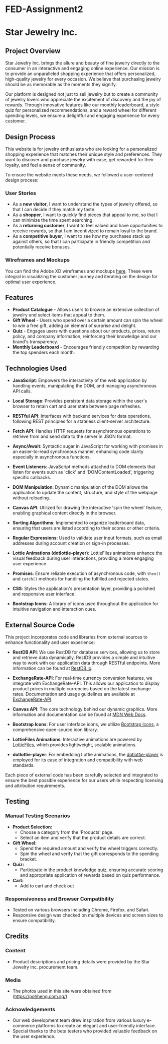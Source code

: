 # FED-Assignment2
# Star Jewelry Inc.

## Project Overview

Star Jewelry Inc. brings the allure and beauty of fine jewelry directly to the consumer in an interactive and engaging online experience. Our mission is to provide an unparalleled shopping experience that offers personalized, high-quality jewelry for every occasion. We believe that purchasing jewelry should be as memorable as the moments they signify.

Our platform is designed not just to sell jewelry but to create a community of jewelry lovers who appreciate the excitement of discovery and the joy of rewards. Through innovative features like our monthly leaderboard, a style quiz for personalized recommendations, and a reward wheel for different spending levels, we ensure a delightful and engaging experience for every customer.

## Design Process

This website is for jewelry enthusiasts who are looking for a personalized shopping experience that matches their unique style and preferences. They want to discover and purchase jewelry with ease, get rewarded for their loyalty, and feel a sense of community.

To ensure the website meets these needs, we followed a user-centered design process:

### User Stories

- As a **new visitor**, I want to understand the types of jewelry offered, so that I can decide if they match my taste.
- As a **shopper**, I want to quickly find pieces that appeal to me, so that I can minimize the time spent searching.
- As a **returning customer**, I want to feel valued and have opportunities to receive rewards, so that I am incentivized to remain loyal to the brand.
- As a **competitive buyer**, I want to see how my purchases stack up against others, so that I can participate in friendly competition and potentially receive bonuses.

### Wireframes and Mockups

You can find the Adobe XD wireframes and mockups [here](#). These were integral in visualizing the customer journey and iterating on the design for optimal user experience.

## Features

- **Product Catalogue** - Allows users to browse an extensive collection of jewelry and select items that appeal to them.
- **Gift Wheel** - Users who spend over a certain amount can spin the wheel to win a free gift, adding an element of surprise and delight.
- **Quiz** - Engages users with questions about our products, prices, return policy, and company information, reinforcing their knowledge and our brand's transparency.
- **Monthly Leaderboard** - Encourages friendly competition by rewarding the top spenders each month.


## Technologies Used

- **JavaScript**: Empowers the interactivity of the web application by handling events, manipulating the DOM, and managing asynchronous API calls.

- **Local Storage**: Provides persistent data storage within the user's browser to retain cart and user state between page refreshes.

- **RESTful API**: Interfaces with backend services for data operations, following REST principles for a stateless client-server architecture.

- **Fetch API**: Handles HTTP requests for asynchronous operations to retrieve from and send data to the server in JSON format.

- **Async/Await**: Syntactic sugar in JavaScript for working with promises in an easier-to-read synchronous manner, enhancing code clarity especially in asynchronous functions.

- **Event Listeners**: JavaScript methods attached to DOM elements that listen for events such as 'click' and 'DOMContentLoaded', triggering specific callbacks.

- **DOM Manipulation**: Dynamic manipulation of the DOM allows the application to update the content, structure, and style of the webpage without reloading.

- **Canvas API**: Utilized for drawing the interactive 'spin the wheel' feature, enabling graphical content directly in the browser.

- **Sorting Algorithms**: Implemented to organize leaderboard data, ensuring that users are listed according to their scores or other criteria.

- **Regular Expressions**: Used to validate user input formats, such as email addresses during account creation or sign-in processes.

- **Lottie Animations (dotlottie-player)**: LottieFiles animations enhance the visual feedback during user interactions, providing a more engaging user experience.

- **Promises**: Ensure reliable execution of asynchronous code, with `then()` and `catch()` methods for handling the fulfilled and rejected states.

- **CSS**: Styles the application's presentation layer, providing a polished and responsive user interface.

- **Bootstrap Icons**: A library of icons used throughout the application for intuitive navigation and interaction cues.


## External Source Code

This project incorporates code and libraries from external sources to enhance functionality and user experience:

- **RestDB API**: We use RestDB for database services, allowing us to store and retrieve data dynamically. RestDB provides a simple and intuitive way to work with our application data through RESTful endpoints. More information can be found at [RestDB.io](https://restdb.io/).

- **ExchangeRate-API**: For real-time currency conversion features, we integrate with ExchangeRate-API. This allows our application to display product prices in multiple currencies based on the latest exchange rates. Documentation and usage guidelines are available at [ExchangeRate-API](https://www.exchangerate-api.com/).

- **Canvas API**: The core technology behind our dynamic graphics. More information and documentation can be found at [MDN Web Docs](https://developer.mozilla.org/en-US/docs/Web/API/Canvas_API).

- **Bootstrap Icons**: For user interface icons, we utilize [Bootstrap Icons](https://icons.getbootstrap.com/), a comprehensive open-source icon library.

- **LottieFiles Animations**: Interactive animations are powered by [LottieFiles](https://lottiefiles.com/), which provides lightweight, scalable animations.

- **dotlottie-player**: For embedding Lottie animations, the [dotlottie-player](https://dotlottie.io/) is employed for its ease of integration and compatibility with web standards.

Each piece of external code has been carefully selected and integrated to ensure the best possible experience for our users while respecting licensing and attribution requirements.


## Testing

### Manual Testing Scenarios

- **Product Selection:**
  - Choose a category from the 'Products' page.
  - Select an item and verify that the product details are correct.
- **Gift Wheel:**
  - Spend the required amount and verify the wheel triggers correctly.
  - Spin the wheel and verify that the gift corresponds to the spending bracket.
- **Quiz:**
  - Participate in the product knowledge quiz, ensuring accurate scoring and appropriate application of rewards based on quiz performance.
- **Cart:**
  - Add to cart and check out

### Responsiveness and Browser Compatibility

- Tested on various browsers including Chrome, Firefox, and Safari.
- Responsive design was checked on multiple devices and screen sizes to ensure compatibility.


## Credits

### Content

- Product descriptions and pricing details were provided by the Star Jewelry Inc. procurement team.

### Media

- The photos used in this site were obtained from (https://pohheng.com.sg/)

### Acknowledgements

- Our web development team drew inspiration from various luxury e-commerce platforms to create an elegant and user-friendly interface.
- Special thanks to the beta testers who provided valuable feedback on the user experience.


